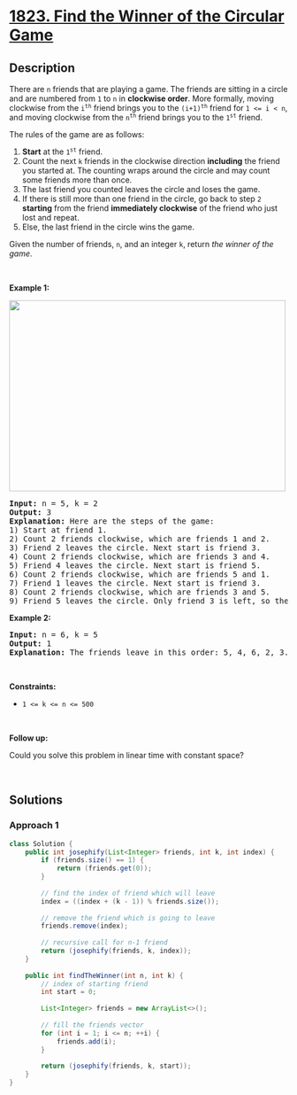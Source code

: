 # [1823. Find the Winner of the Circular Game](https://leetcode.com/problems/find-the-winner-of-the-circular-game)

## Description

<p>There are <code>n</code> friends that are playing a game. The friends are sitting in a circle and are numbered from <code>1</code> to <code>n</code> in <strong>clockwise order</strong>. More formally, moving clockwise from the <code>i<sup>th</sup></code> friend brings you to the <code>(i+1)<sup>th</sup></code> friend for <code>1 &lt;= i &lt; n</code>, and moving clockwise from the <code>n<sup>th</sup></code> friend brings you to the <code>1<sup>st</sup></code> friend.</p>

<p>The rules of the game are as follows:</p>

<ol>
    <li><strong>Start</strong> at the <code>1<sup>st</sup></code> friend.</li>
    <li>Count the next <code>k</code> friends in the clockwise direction <strong>including</strong> the friend you started at. The counting wraps around the circle and may count some friends more than once.</li>
    <li>The last friend you counted leaves the circle and loses the game.</li>
    <li>If there is still more than one friend in the circle, go back to step <code>2</code> <strong>starting</strong> from the friend <strong>immediately clockwise</strong> of the friend who just lost and repeat.</li>
    <li>Else, the last friend in the circle wins the game.</li>
</ol>

<p>Given the number of friends, <code>n</code>, and an integer <code>k</code>, return <em>the winner of the game</em>.</p>
<p>&nbsp;</p>

<p><strong class="example">Example 1:</strong></p>
<img alt="" src="https://fastly.jsdelivr.net/gh/doocs/leetcode@main/solution/1800-1899/1823.Find%20the%20Winner%20of%20the%20Circular%20Game/images/ic234-q2-ex11.png" style="width: 500px; height: 345px;" />
<pre>
<strong>Input:</strong> n = 5, k = 2
<strong>Output:</strong> 3
<strong>Explanation:</strong> Here are the steps of the game:
1) Start at friend 1.
2) Count 2 friends clockwise, which are friends 1 and 2.
3) Friend 2 leaves the circle. Next start is friend 3.
4) Count 2 friends clockwise, which are friends 3 and 4.
5) Friend 4 leaves the circle. Next start is friend 5.
6) Count 2 friends clockwise, which are friends 5 and 1.
7) Friend 1 leaves the circle. Next start is friend 3.
8) Count 2 friends clockwise, which are friends 3 and 5.
9) Friend 5 leaves the circle. Only friend 3 is left, so they are the winner.</pre>

<p><strong class="example">Example 2:</strong></p>
<pre>
<strong>Input:</strong> n = 6, k = 5
<strong>Output:</strong> 1
<strong>Explanation:</strong> The friends leave in this order: 5, 4, 6, 2, 3. The winner is friend 1.
</pre>
<p>&nbsp;</p>

<p><strong>Constraints:</strong></p>
<ul>
    <li><code>1 &lt;= k &lt;= n &lt;= 500</code></li>
</ul>
<p>&nbsp;</p>

<p><strong>Follow up:</strong></p>
<p>Could you solve this problem in linear time with constant space?</p>
<p>&nbsp;</p>

## Solutions

### **Approach 1**

```java
class Solution {
    public int josephify(List<Integer> friends, int k, int index) {
        if (friends.size() == 1) {
            return (friends.get(0));
        }
        
        // find the index of friend which will leave
        index = ((index + (k - 1)) % friends.size());
        
        // remove the friend which is going to leave
        friends.remove(index);
        
        // recursive call for n-1 friend
        return (josephify(friends, k, index));
    }
    
    public int findTheWinner(int n, int k) {
        // index of starting friend
        int start = 0;
        
        List<Integer> friends = new ArrayList<>();
        
        // fill the friends vector
        for (int i = 1; i <= n; ++i) {
            friends.add(i);
        }
        
        return (josephify(friends, k, start));
    }
}
```

<!-- tabs:end -->
